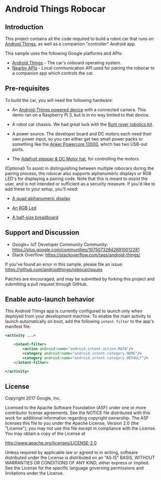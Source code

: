 Android Things Robocar
============

Introduction
------------
This project contains all the code required to build a robot car that runs on
[Android Things](https://developer.android.com/things/index.html), as well as a companion "controller" Android app.

This sample uses the following Google platforms and APIs:

- [Android Things](https://developer.android.com/things/index.html) - The car's onboard operating system.
- [Nearby APIs](https://developers.google.com/nearby/) - Local communication API used
for pairing the robocar to a companion app which controls the car.


Pre-requisites
--------------
To build the car, you will need the following hardware:

- An [Android-Things powered device](https://developer.android.com/things/hardware/developer-kits.html) with a connected camera.  This demo ran on a Raspberry Pi 3, but is in no way limited to that device.

- A robot car chassis.  We had great luck with the [Runt rover robotics kit](https://www.amazon.com/Actobotics-Junior-Runt-Rover/dp/B00UAWVC64).

- A power source.  The developer board and DC motors each need their own power input, so you can either get two small power packs or something like the [Anker Powercore 13000](https://smile.amazon.com/Anker-PowerCore-13000-Portable-Charger/dp/B00Z9QVE4Q/), which has two USB-out ports.

- The [Adafruit stepper & DC Motor hat](https://www.adafruit.com/product/2348), for controlling the motors.

(Optional)
To assist in distinguishing between multiple robocars during the pairing process, the robocar also supports alphanumeric displays or RGB LED's for displaying a pairing code.  Note that this is meant to _assist_ the user,
and is not intended or sufficient as a security measure.  If you'd like to add these to your setup, you'll need:

- [A quad alphanumeric display](https://www.adafruit.com/product/1912)

- [An RGB Led](https://www.adafruit.com/product/159)

- [A half-size breadboard](https://www.adafruit.com/product/64)


Support and Discussion
-------

- Google+ IoT Developer Community Community: https://plus.google.com/communities/107507328426910012281
- Stack Overflow: https://stackoverflow.com/tags/android-things/

If you've found an error in this sample, please file an issue:
https://github.com/androidthings/robocar/issues

Patches are encouraged, and may be submitted by forking this project and
submitting a pull request through GitHub.

Enable auto-launch behavior
---------------------------

This Android Things app is currently configured to launch only when deployed from your
development machine. To enable the main activity to launch automatically on boot,
add the following `intent-filter` to the app's manifest file:

```xml
<activity ...>

    <intent-filter>
        <action android:name="android.intent.action.MAIN"/>
        <category android:name="android.intent.category.HOME"/>
        <category android:name="android.intent.category.DEFAULT"/>
    </intent-filter>

</activity>
```

License
-------

Copyright 2017 Google, Inc.

Licensed to the Apache Software Foundation (ASF) under one or more contributor
license agreements.  See the NOTICE file distributed with this work for
additional information regarding copyright ownership.  The ASF licenses this
file to you under the Apache License, Version 2.0 (the "License"); you may not
use this file except in compliance with the License.  You may obtain a copy of
the License at

  http://www.apache.org/licenses/LICENSE-2.0

Unless required by applicable law or agreed to in writing, software
distributed under the License is distributed on an "AS IS" BASIS, WITHOUT
WARRANTIES OR CONDITIONS OF ANY KIND, either express or implied.  See the
License for the specific language governing permissions and limitations under
the License.
